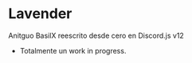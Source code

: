 # Lavender
 Anitguo BasilX reescrito desde cero en Discord.js v12

- Totalmente un work in progress.
